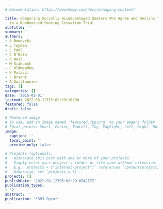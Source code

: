 ```yaml
---
# Documentation: https://wowchemy.com/docs/managing-content/

title: Comparing Socially Disadvantaged Smokers Who Agree and Decline to Participate
  in a Randomised Smoking Cessation Trial
subtitle: ''
summary: ''
authors:
- B Bonevski
- L Twyman
- C Paul
- C D'Este
- R West
- M Siahpush
- C Oldmeadow
- K Palazzi
- J Bryant
- A Guillaumier
tags: []
categories: []
date: '2015-01-01'
lastmod: 2022-08-12T15:02:29+10:00
featured: false
draft: false

# Featured image
# To use, add an image named `featured.jpg/png` to your page's folder.
# Focal points: Smart, Center, TopLeft, Top, TopRight, Left, Right, BottomLeft, Bottom, BottomRight.
image:
  caption: ''
  focal_point: ''
  preview_only: false

# Projects (optional).
#   Associate this post with one or more of your projects.
#   Simply enter your project's folder or file name without extension.
#   E.g. `projects = ["internal-project"]` references `content/project/deep-learning/index.md`.
#   Otherwise, set `projects = []`.
projects: []
publishDate: '2022-08-12T05:02:29.054257Z'
publication_types:
- '2'
abstract: ''
publication: '*BMJ Open*'
---
```


